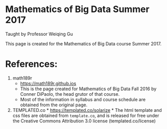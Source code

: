 # Mathematics of Big Data Summer 2017  
Taught by Professor Weiqing Gu

This page is created for the Mathematics of Big Data course Summer 2017.


# References:
  1. math189r
      * https://math189r.github.ios
      * This is the page created for Mathematics of Big Data Fall 2016 by
      Conner DiPaolo, the head grutor of that course.
      * Most of the information in syllabus and course schedule are obtained
      from the original page.
  2. TEMPLATED.co
    * https://templated.co/solarize
    * The html template and css files are obtained from `template.co`, and
      is released for free under the Creative Commons Attribution 3.0 license (templated.co/license)

